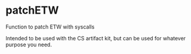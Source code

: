 # patchETW
Function to patch ETW with syscalls

Intended to be used with the CS artifact kit, but can be used for whatever purpose you need.

